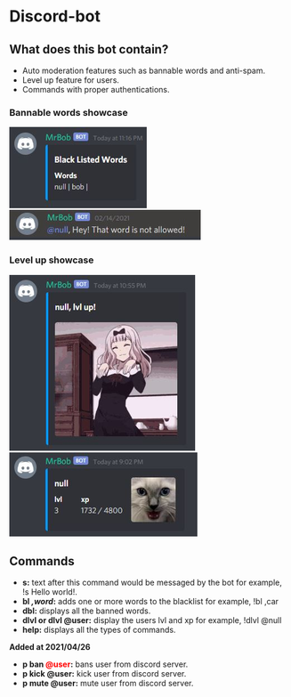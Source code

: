 # Discord-bot

## What does this bot contain?
* Auto moderation features such as bannable words and anti-spam.
* Level up feature for users.
* Commands with proper authentications.

### Bannable words showcase
![alt text](https://github.com/Ruan191/Discord-bot/blob/main/Images/BlackList.JPG "Logo Title Text 1")
![alt text](https://github.com/Ruan191/Discord-bot/blob/main/Images/Hey!.JPG "Logo Title Text 1")
### Level up showcase
![alt text](https://github.com/Ruan191/Discord-bot/blob/main/Images/LvlUp.JPG "Logo Title Text 1")
![alt text](https://github.com/Ruan191/Discord-bot/blob/main/Images/LvlState.JPG "Logo Title Text 1")
## Commands
* **s:** text after this command would be messaged by the bot for example, !s Hello world!.
* **bl _,word_:** adds one or more words to the blacklist for example, !bl ,car
* **dbl:** displays all the banned words.
* **dlvl or dlvl @user:** display the users lvl and xp for example, !dlvl @null
* **help:** displays all the types of commands.

**Added at 2021/04/26**

* **p ban <span style="color: red">@user</span>:** bans user from discord server.
* **p kick @user:** kick user from discord server.
* **p mute @user:** mute user from discord server.
